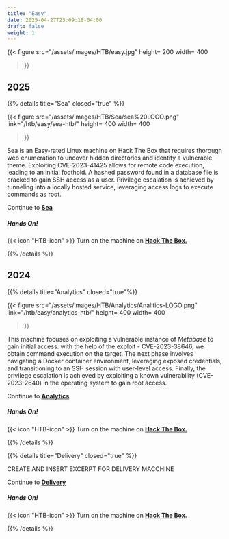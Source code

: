 ```yaml
---
title: "Easy"
date: 2025-04-27T23:09:18-04:00
draft: false
weight: 1
---
```

{{< figure
  src="/assets/images/HTB/easy.jpg"
  height= 200
  width= 400
>}}


## 2025


{{% details title="Sea" closed="true" %}}


{{< figure
  src="/assets/images/HTB/Sea/sea%20LOGO.png"
  link="/htb/easy/sea-htb/"
  height= 400
  width= 400
>}}


Sea is an Easy-rated Linux machine on Hack The Box that requires thorough web enumeration to uncover hidden directories and identify a vulnerable theme. Exploiting CVE-2023-41425 allows for remote code execution, leading to an initial foothold. A hashed password found in a database file is cracked to gain SSH access as a user. Privilege escalation is achieved by tunneling into a locally hosted service, leveraging access logs to execute commands as root.

Continue to **[Sea](/htb/easy/sea-htb/)**

##### Hands On!
{{< icon "HTB-icon" >}}  Turn on the machine on **[Hack The Box.](https://app.hackthebox.com/machines/620)**

{{% /details %}}


## 2024


{{% details title="Analytics" closed="true"%}}

{{< figure
  src="/assets/images/HTB/Analytics/Analitics-LOGO.png"
  link="/htb/easy/analytics-htb/"
  height= 400
  width= 400
>}}



This machine focuses on exploiting a vulnerable instance of *Metabase* to gain initial access. with the help of the exploit - CVE-2023-38646, we obtain command execution on the target. The next phase involves navigating a Docker container environment, leveraging exposed credentials, and transitioning to an SSH session with user-level access. Finally, the privilege escalation is achieved by exploiting a known vulnerability (CVE-2023-2640) in the operating system to gain root access.

Continue to **[Analytics](/htb/easy/analytics-htb/)**

##### Hands On!
{{< icon "HTB-icon" >}}  Turn on the machine on **[Hack The Box.](https://app.hackthebox.com/machines/569)**

{{% /details %}}





{{% details title="Delivery" closed="true" %}}

CREATE AND INSERT EXCERPT FOR DELIVERY MACCHINE

Continue to **[Delivery](/htb/easy/delivery-htb/)**
##### Hands On!
{{< icon "HTB-icon" >}}  Turn on the machine on **[Hack The Box.](https://app.hackthebox.com/machines/308)**

{{% /details %}}

